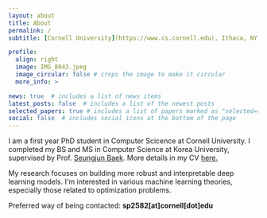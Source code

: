 ```yaml
---
layout: about
title: About
permalink: /
subtitle: [Cornell University](https://www.cs.cornell.edu), Ithaca, NY

profile:
  align: right
  image: IMG_8043.jpeg
  image_circular: false # crops the image to make it circular
  more_info: >

news: true  # includes a list of news items
latest_posts: false  # includes a list of the newest posts
selected_papers: true # includes a list of papers marked as "selected={true}"
social: false  # includes social icons at the bottom of the page
---
```


I am a first year PhD student in Computer Scicence at Cornell University. I completed my BS and MS in Computer Science at Korea University, supervised by Prof. [Seungjun Baek](https://singkru.github.io/). More details in my CV [here.](/cv) 

My research focuses on building more robust and interpretable deep learning models. I'm interested in various machine learning theories, especially those related to optimization problems.

Preferred way of being contacted: __sp2582[at]cornell[dot]edu__
